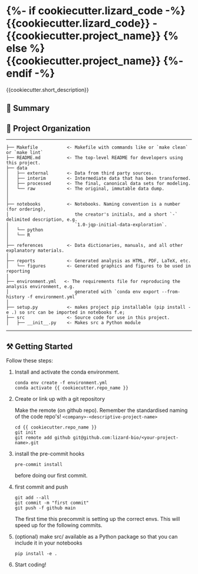 {%- if cookiecutter.lizard_code -%}
    {{cookiecutter.lizard_code}} - {{cookiecutter.project_name}}
{% else %}
    {{cookiecutter.project_name}}
{%- endif -%}
==============================

{{cookiecutter.short_description}}

## :notebook: Summary

## :open_file_folder: Project Organization
------------

    ├── Makefile           <- Makefile with commands like or `make clean` or `make lint`
    ├── README.md          <- The top-level README for developers using this project.
    ├── data
    │   ├── external       <- Data from third party sources.
    │   ├── interim        <- Intermediate data that has been transformed.
    │   ├── processed      <- The final, canonical data sets for modeling.
    │   └── raw            <- The original, immutable data dump.
    │
    │
    ├── notebooks          <- Notebooks. Naming convention is a number (for ordering),
    │                         the creator's initials, and a short `-` delimited description, e.g.
    │                         `1.0-jqp-initial-data-exploration`.
    │   └── python
    │   └── R
    │
    ├── references         <- Data dictionaries, manuals, and all other explanatory materials.
    │
    ├── reports            <- Generated analysis as HTML, PDF, LaTeX, etc.
    │   └── figures        <- Generated graphics and figures to be used in reporting
    │
    ├── environment.yml   <- The requirements file for reproducing the analysis environment, e.g.
    │                         generated with `conda env export --from-history -f environment.yml`
    │
    ├── setup.py           <- makes project pip installable (pip install -e .) so src can be imported in notebooks f.e;
    ├── src                <- Source code for use in this project.
    │   ├── __init__.py    <- Makes src a Python module


--------

## :hammer_and_pick: Getting Started

Follow these steps:

1. Install and activate the conda environment.
    ```
    conda env create -f environment.yml
    conda activate {{ cookiecutter.repo_name }}
    ```

2. Create or link up with a git repository

    Make the remote (on github repo).
    Remember the standardised naming of the code repo's!
    `<company>-<descriptive-project-name>`

    ```
    cd {{ cookiecutter.repo_name }}
    git init
    git remote add github git@github.com:lizard-bio/<your-project-name>.git
    ```

3. install the pre-commit hooks
    ```
    pre-commit install
    ```
    before doing our first commit.

4. first commit and push
    ```
    git add --all
    git commit -m "first commit"
    git push -f github main
    ```

    The first time this precommit is setting up the correct envs. This will speed up for the following commits.

5.  (optional) make src/ available as a Python package so that you can include it in your notebooks
    ```
    pip install -e .
    ```

6. Start coding!
